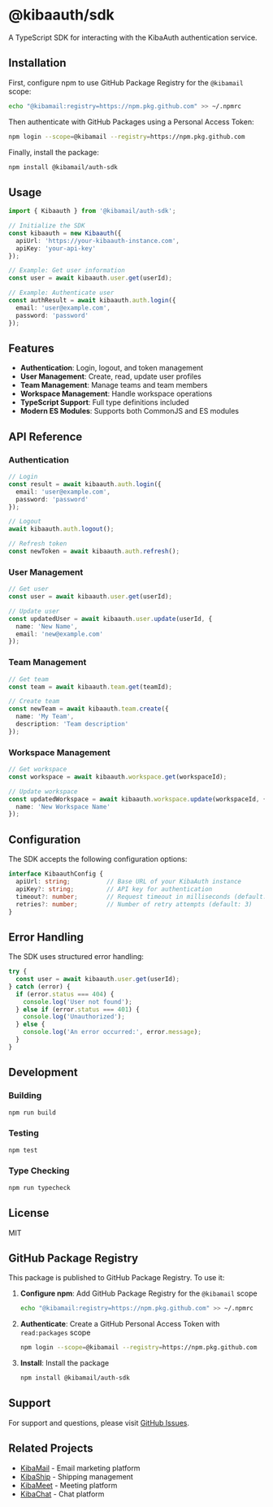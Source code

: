 # @kibaauth/sdk

A TypeScript SDK for interacting with the KibaAuth authentication service.

## Installation

First, configure npm to use GitHub Package Registry for the `@kibamail` scope:

```bash
echo "@kibamail:registry=https://npm.pkg.github.com" >> ~/.npmrc
```

Then authenticate with GitHub Packages using a Personal Access Token:

```bash
npm login --scope=@kibamail --registry=https://npm.pkg.github.com
```

Finally, install the package:

```bash
npm install @kibamail/auth-sdk
```

## Usage

```typescript
import { Kibaauth } from '@kibamail/auth-sdk';

// Initialize the SDK
const kibaauth = new Kibaauth({
  apiUrl: 'https://your-kibaauth-instance.com',
  apiKey: 'your-api-key'
});

// Example: Get user information
const user = await kibaauth.user.get(userId);

// Example: Authenticate user
const authResult = await kibaauth.auth.login({
  email: 'user@example.com',
  password: 'password'
});
```

## Features

- **Authentication**: Login, logout, and token management
- **User Management**: Create, read, update user profiles
- **Team Management**: Manage teams and team members
- **Workspace Management**: Handle workspace operations
- **TypeScript Support**: Full type definitions included
- **Modern ES Modules**: Supports both CommonJS and ES modules

## API Reference

### Authentication

```typescript
// Login
const result = await kibaauth.auth.login({
  email: 'user@example.com',
  password: 'password'
});

// Logout
await kibaauth.auth.logout();

// Refresh token
const newToken = await kibaauth.auth.refresh();
```

### User Management

```typescript
// Get user
const user = await kibaauth.user.get(userId);

// Update user
const updatedUser = await kibaauth.user.update(userId, {
  name: 'New Name',
  email: 'new@example.com'
});
```

### Team Management

```typescript
// Get team
const team = await kibaauth.team.get(teamId);

// Create team
const newTeam = await kibaauth.team.create({
  name: 'My Team',
  description: 'Team description'
});
```

### Workspace Management

```typescript
// Get workspace
const workspace = await kibaauth.workspace.get(workspaceId);

// Update workspace
const updatedWorkspace = await kibaauth.workspace.update(workspaceId, {
  name: 'New Workspace Name'
});
```

## Configuration

The SDK accepts the following configuration options:

```typescript
interface KibaauthConfig {
  apiUrl: string;          // Base URL of your KibaAuth instance
  apiKey?: string;         // API key for authentication
  timeout?: number;        // Request timeout in milliseconds (default: 10000)
  retries?: number;        // Number of retry attempts (default: 3)
}
```

## Error Handling

The SDK uses structured error handling:

```typescript
try {
  const user = await kibaauth.user.get(userId);
} catch (error) {
  if (error.status === 404) {
    console.log('User not found');
  } else if (error.status === 401) {
    console.log('Unauthorized');
  } else {
    console.log('An error occurred:', error.message);
  }
}
```

## Development

### Building

```bash
npm run build
```

### Testing

```bash
npm test
```

### Type Checking

```bash
npm run typecheck
```

## License

MIT

## GitHub Package Registry

This package is published to GitHub Package Registry. To use it:

1. **Configure npm**: Add GitHub Package Registry for the `@kibamail` scope
   ```bash
   echo "@kibamail:registry=https://npm.pkg.github.com" >> ~/.npmrc
   ```

2. **Authenticate**: Create a GitHub Personal Access Token with `read:packages` scope
   ```bash
   npm login --scope=@kibamail --registry=https://npm.pkg.github.com
   ```

3. **Install**: Install the package
   ```bash
   npm install @kibamail/auth-sdk
   ```

## Support

For support and questions, please visit [GitHub Issues](https://github.com/kibamail/kibaauth/issues).

## Related Projects

- [KibaMail](https://kibamail.com) - Email marketing platform
- [KibaShip](https://kibaship.com) - Shipping management
- [KibaMeet](https://kibameet.com) - Meeting platform
- [KibaChat](https://kibachat.com) - Chat platform